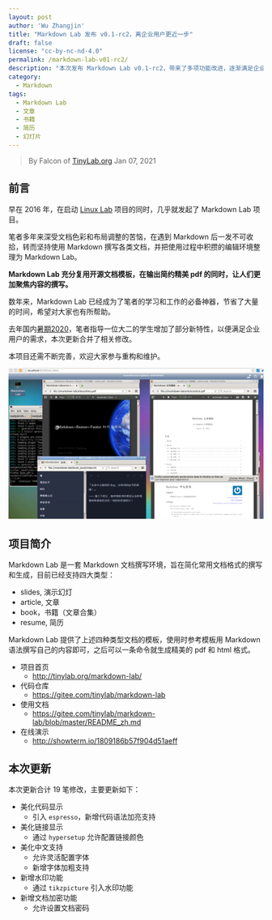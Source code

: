 ```yaml
---
layout: post
author: 'Wu Zhangjin'
title: "Markdown Lab 发布 v0.1-rc2，离企业用户更近一步"
draft: false
license: "cc-by-nc-nd-4.0"
permalink: /markdown-lab-v01-rc2/
description: "本次发布 Markdown Lab v0.1-rc2，带来了多项功能改进，逐渐满足企业用户使用。"
category:
  - Markdown
tags:
  - Markdown Lab
  - 文章
  - 书籍
  - 简历
  - 幻灯片
---
```


> By Falcon of [TinyLab.org][1]
> Jan 07, 2021

## 前言

早在 2016 年，在启动 [Linux Lab][2] 项目的同时，几乎就发起了 Markdown Lab 项目。

笔者多年来深受文档色彩和布局调整的苦恼，在遇到 Markdown 后一发不可收拾，转而坚持使用 Markdown 撰写各类文档，并把使用过程中积攒的编辑环境整理为 Markdown Lab。

**Markdown Lab 充分复用开源文档模板，在输出简约精美 pdf 的同时，让人们更加聚焦内容的撰写。**

数年来，Markdown Lab 已经成为了笔者的学习和工作的必备神器，节省了大量的时间，希望对大家也有所帮助。

去年国内[暑期2020](http://tinylab.org/tinylab-summer2020/)，笔者指导一位大二的学生增加了部分新特性，以便满足企业用户的需求，本次更新合并了相关修改。

本项目还需不断完善，欢迎大家参与重构和维护。

![Markdown Lab Demo](/wp-content/uploads/2021/01/markdown-lab/markdown-lab-demo.jpg)

## 项目简介

Markdown Lab 是一套 Markdown 文档撰写环境，旨在简化常用文档格式的撰写和生成，目前已经支持四大类型：

* slides, 演示幻灯
* article, 文章
* book，书籍（文章合集）
* resume, 简历

Markdown Lab 提供了上述四种类型文档的模板，使用时参考模板用 Markdown 语法撰写自己的内容即可，之后可以一条命令就生成精美的 pdf 和 html 格式。

* 项目首页
    * <http://tinylab.org/markdown-lab/>
* 代码仓库
    * <https://gitee.com/tinylab/markdown-lab>
* 使用文档
    * <https://gitee.com/tinylab/markdown-lab/blob/master/README_zh.md>
* 在线演示
    * <http://showterm.io/1809186b57f904d51aeff>

## 本次更新

本次更新合计 19 笔修改，主要更新如下：

* 美化代码显示
    * 引入 `espresso`，新增代码语法加亮支持
* 美化链接显示
    * 通过 `hypersetup` 允许配置链接颜色
* 美化中文支持
    * 允许灵活配置字体
    * 新增字体加粗支持
* 新增水印功能
    * 通过 `tikzpicture` 引入水印功能
* 新增文档加密功能
    * 允许设置文档密码

[1]: http://tinylab.org
[2]: http://tinylab.org/linux-lab
